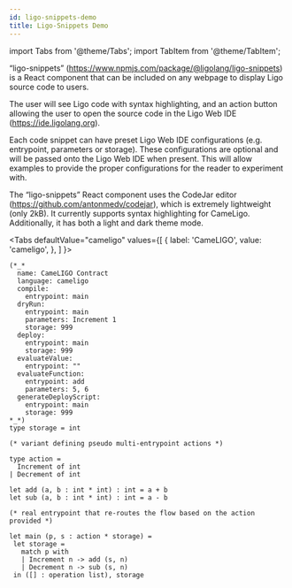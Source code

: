 ```yaml
---
id: ligo-snippets-demo
title: Ligo-Snippets Demo
---
```


import Tabs from '@theme/Tabs';
import TabItem from '@theme/TabItem';

“ligo-snippets” (https://www.npmjs.com/package/@ligolang/ligo-snippets) is a React component that can be included on any webpage to display Ligo source code to users.

The user will see Ligo code with syntax highlighting, and an action button allowing the user to open the source code in the Ligo Web IDE (https://ide.ligolang.org).

Each code snippet can have preset Ligo Web IDE configurations (e.g. entrypoint, parameters or storage). These configurations are optional and will be passed onto the Ligo Web IDE when present. This will allow examples to provide the proper configurations for the reader to experiment with.

The “ligo-snippets” React component uses the CodeJar editor
(https://github.com/antonmedv/codejar), which is extremely lightweight
(only 2kB).  It currently supports syntax highlighting for
CameLigo. Additionally, it has both a light and dark theme mode.

<Tabs
  defaultValue="cameligo"
  values={[
    { label: 'CameLIGO', value: 'cameligo', },
  ]
}>
<TabItem value="cameligo">

```cameligo {"name": "Ligo Introduction Example", "editor": true}
(*_*
  name: CameLIGO Contract
  language: cameligo
  compile:
    entrypoint: main
  dryRun:
    entrypoint: main
    parameters: Increment 1
    storage: 999
  deploy:
    entrypoint: main
    storage: 999
  evaluateValue:
    entrypoint: ""
  evaluateFunction:
    entrypoint: add
    parameters: 5, 6
  generateDeployScript:
    entrypoint: main
    storage: 999
*_*)
type storage = int

(* variant defining pseudo multi-entrypoint actions *)

type action =
  Increment of int
| Decrement of int

let add (a, b : int * int) : int = a + b
let sub (a, b : int * int) : int = a - b

(* real entrypoint that re-routes the flow based on the action provided *)

let main (p, s : action * storage) =
 let storage =
   match p with
   | Increment n -> add (s, n)
   | Decrement n -> sub (s, n)
 in ([] : operation list), storage

```

</TabItem>

</Tabs>
